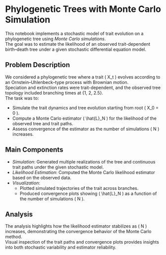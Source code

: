 # Phylogenetic Trees with Monte Carlo Simulation

This notebook implements a stochastic model of trait evolution on a phylogenetic tree using *Monte Carlo simulations*.  
The goal was to estimate the likelihood of an observed trait-dependent birth–death tree under a given stochastic differential equation model.

## Problem Description
We considered a phylogenetic tree where a trait \( X_t \) evolves according to an Ornstein–Uhlenbeck–type process with Brownian motion.  
Speciation and extinction rates were trait-dependent, and the observed tree topology included branching times at {1, 2, 2.5}.  
The task was to:
- Simulate the trait dynamics and tree evolution starting from root \( X_0 = 0 \).
- Compute a Monte Carlo estimator \( \hat{L}_N \) for the likelihood of the observed tree and trait paths.
- Assess convergence of the estimator as the number of simulations \( N \) increases.

## Main Components
- *Simulation*: Generated multiple realizations of the tree and continuous trait paths under the given stochastic model.
- *Likelihood Estimation*: Computed the Monte Carlo likelihood estimator based on the observed data.
- *Visualization*:  
  - Plotted simulated trajectories of the trait across branches.  
  - Produced convergence plots showing \( \hat{L}_N \) as a function of the number of simulations \( N \).

## Analysis
The analysis highlights how the likelihood estimator stabilizes as \( N \) increases, demonstrating the convergence behavior of the Monte Carlo method.  
Visual inspection of the trait paths and convergence plots provides insights into both stochastic variability and estimator reliability.
